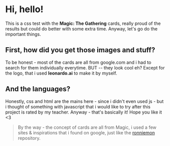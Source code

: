 # Hi, hello!

This is a css test with the **Magic: The Gathering** cards, really proud of the results but could do better
with some extra time. Anyway, let's go do the important things.

## First, how did you get those images and stuff?

To be honest - most of the cards are all from google.com and i had to search for them individually everytime.
BUT -- they look cool eh? Except for the logo, that i used **leonardo.ai** to make it by myself.

## And the languages?

Honestly, css and html are the mains here - since i didn't even used js - but i thought of something with javascript
that i would like to try after this project is rated by my teacher. Anyway - that's basically it! Hope you like it <3

> By the way - the concept of cards are all from Magic, i used a few sites & inspirations that i found on google,
just like the [ronniemon](https://github.com/ronniemon/mtg-card-html) repository.
